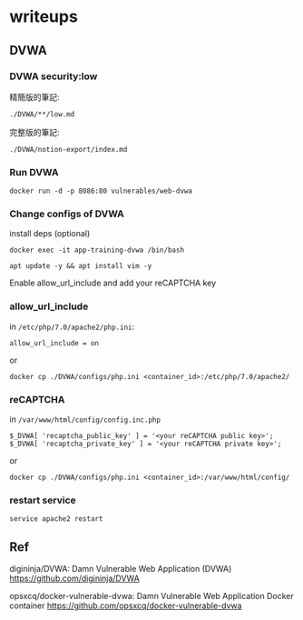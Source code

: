 # writeups

## DVWA

### DVWA security:low
精簡版的筆記:
```
./DVWA/**/low.md
```

完整版的筆記:
```
./DVWA/notion-export/index.md
```

### Run DVWA

```
docker run -d -p 8086:80 vulnerables/web-dvwa
```
### Change configs of DVWA

install deps (optional)

```
docker exec -it app-training-dvwa /bin/bash
```
```
apt update -y && apt install vim -y
```

Enable allow_url_include and add your reCAPTCHA key 

### allow_url_include
in `/etc/php/7.0/apache2/php.ini`:
```
allow_url_include = on
```
or
```
docker cp ./DVWA/configs/php.ini <container_id>:/etc/php/7.0/apache2/
```
### reCAPTCHA

in `/var/www/html/config/config.inc.php`
```
$_DVWA[ 'recaptcha_public_key' ] = '<your reCAPTCHA public key>';
$_DVWA[ 'recaptcha_private_key' ] = '<your reCAPTCHA private key>';
```
or
```
docker cp ./DVWA/configs/php.ini <container_id>:/var/www/html/config/
```

### restart service

```
service apache2 restart
```

## Ref

digininja/DVWA: Damn Vulnerable Web Application (DVWA)
https://github.com/digininja/DVWA

opsxcq/docker-vulnerable-dvwa: Damn Vulnerable Web Application Docker container
https://github.com/opsxcq/docker-vulnerable-dvwa
